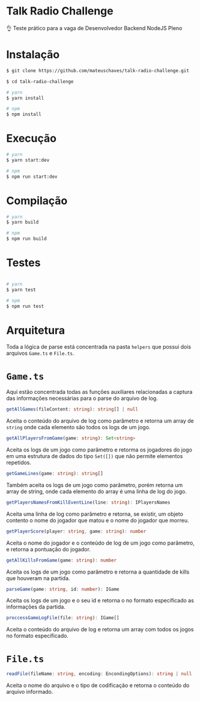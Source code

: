 # Talk Radio Challenge
👌 Teste prático para a vaga de Desenvolvedor Backend NodeJS Pleno


# Instalação

```bash
$ git clone https://github.com/mateuschaves/talk-radio-challenge.git
```

```bash
$ cd talk-radio-challenge
```

```bash
# yarn
$ yarn install

# npm
$ npm install
```

# Execução

```bash
# yarn
$ yarn start:dev

# npm
$ npm run start:dev
```

# Compilação

```bash
# yarn
$ yarn build

# npm
$ npm run build
```

# Testes

```bash

# yarn
$ yarn test

# npm
$ npm run test
```

# Arquitetura

Toda a lógica de parse está concentrada na pasta ``helpers`` que possui dois arquivos ``Game.ts`` e ``File.ts``.


# ``Game.ts``

Aqui estão concentrada todas as funções auxiliares relacionadas a captura das informações necessárias para o parse do arquivo de log.

```typescript
getAllGames(fileContent: string): string[] | null
```
Aceita o conteúdo do arquivo de log como parâmetro e retorna um array de ```string``` onde cada elemento são todos os logs de um jogo.

```typescript
getAllPlayersFromGame(game: string): Set<string>
```
Aceita os logs de um jogo como parâmetro e retorma os jogadores do jogo em uma estrutura de dados do tipo ``Set([])`` que não permite elementos repetidos.

```typescript
getGameLines(game: string): string[]
```
Também aceita os logs de um jogo como parâmetro, porém retorna um array de string, onde cada elemento do array é uma linha de log do jogo.

```typescript
getPlayersNamesFromKillEventLine(line: string): IPlayersNames
```
Aceita uma linha de log como parâmetro e retorna, se existir, um objeto contento o nome do jogador que matou e o nome do jogador que morreu.

```typescript
getPlayerScore(player: string, game: string): number
```
Aceita o nome do jogador e o conteúdo de log de um jogo como parâmetro, e retorna a pontuação do jogador.

```typescript
getAllKillsFromGame(game: string): number
```
Aceita os logs de um jogo como parâmetro e retorna a quantidade de kills que houveram na partida.

```typescript
parseGame(game: string, id: number): IGame
```
Aceita os logs de um jogo e o seu id e retorna o no formato especificado as informações da partida.

```typescript
proccessGameLogFile(file: string): IGame[] 
```
Aceita o conteúdo do arquivo de log e retorna um array com todos os jogos no formato especificado.

# ``File.ts``

```typescript
readFile(fileName: string, encoding: EncondingOptions): string | null
```
Aceita o nome do arquivo e o tipo de codificação e retorna o conteúdo do arquivo informado.
